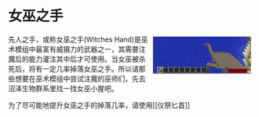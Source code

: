 # 女巫之手
  
<div style="width:500px;">  
   <img src="/images/Items/hand.png" align="right" width="200" hspace="5" vspace="5" />  
   <p>先人之手，或称女巫之手(Witches Hand)是巫术模组中最富有威摄力的武器之一，其需要注魔后的能力灌注其中后才可使用。当女巫被杀死后，将有一定几率掉落女巫之手。所以请那些想要在巫术模组中尝试注魔的巫师们，先去沼泽生物群系里找一找女巫小屋吧。</p>
   <p>为了尽可能地提升女巫之手的掉落几率，请使用[[仪祭匕首]]</p>
</div>
